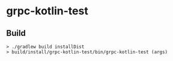 # grpc-kotlin-test

## Build

```
> ./gradlew build installDist
> build/install/grpc-kotlin-test/bin/grpc-kotlin-test (args)
```